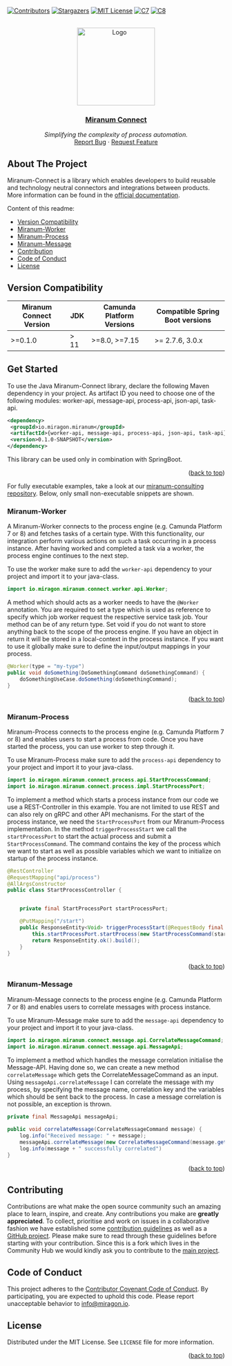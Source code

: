 <div id="top"></div>

<!-- PROJECT SHIELDS -->
[![Contributors][contributors-shield]][contributors-url]
[![Stargazers][stars-shield]][stars-url]
[![MIT License][license-shield]][license-url]
[![C7][c7-shield]][c7-url]
[![C8][c8-shield]][c8-url]
<!-- END OF PROJECT SHIELDS -->

<!-- PROJECT LOGO -->
<br />
<div align="center">
    <a href="#">
        <img src="/images/miranum_logo.png" alt="Logo" height="180">
    </a>
    <h3><a href="https://miranum.com/">Miranum Connect</a></h3>
    <p>
        <i>Simplifying the complexity of process automation.</i>
        <br />
        <a href="https://github.com/FlowSquad/miranum-connect/issues">Report Bug</a>
        ·
        <a href="https://github.com/FlowSquad/miranum-connect/pulls">Request Feature</a>
    </p>
</div>

## About The Project
Miranum-Connect is a library which enables developers to build reusable and technology neutral connectors and integrations between products.
More information can be found in the [official documentation](https://miranum.com/docs/components/miranum-connect/intro-miranum-connect).

Content of this readme:
* [Version Compatibility](#version-compatibility)
* [Miranum-Worker](#miranum-worker)
* [Miranum-Process](#miranum-process)
* [Miranum-Message](#miranum-message)
* [Contribution](#contributing)
* [Code of Conduct](#code-of-conduct)
* [License](#license)

## Version Compatibility
| Miranum Connect Version | JDK  | Camunda Platform Versions | Compatible Spring Boot versions  |
|-------------------------|------|---------------------------|----------------------------------|
| >=0.1.0                 | > 11 | >=8.0, >=7.15             | >= 2.7.6, 3.0.x                  |

## Get Started
To use the Java Miranum-Connect library, declare the following Maven dependency in your project. As artifact ID you need to 
choose one of the following modules: worker-api, message-api, process-api, json-api, task-api.

```xml
<dependency>
 <groupId>io.miragon.miranum</groupId>
 <artifactId>{worker-api, message-api, process-api, json-api, task-api}</artifactId>
 <version>0.1.0-SNAPSHOT</version>
</dependency>
```

This library can be used only in combination with SpringBoot.
<p align="right">(<a href="#top">back to top</a>)</p>

For fully executable examples, take a look at our [miranum-consulting repository](https://github.com/FlowSquad/miranum-consulting). 
Below, only small non-executable snippets are shown.

### Miranum-Worker
A Miranum-Worker connects to the process engine (e.g. Camunda Platform 7 or 8) and fetches tasks of a certain type. With
this functionality, our integration perform various actions on such a task occurring in a process instance.
After having worked and completed a task via a worker, the process engine continues to the next step.

To use the worker make sure to add the `worker-api` dependency to your project and import it to your java-class.
```java
import io.miragon.miranum.connect.worker.api.Worker;
```

A method which should acts as a worker needs to have the `@Worker` annotation. You are required to set a type which is used
as reference to specify which job worker request the respective service task job.
Your method can be of any return type. Set void if you do not want to store anything back to the scope of the process engine.
If you have an object in return it will be stored in a local-context in the process instance. If you want to use it globally
make sure to define the input/output mappings in your process.

```java
@Worker(type = "my-type") 
public void doSomething(DoSomethingCommand doSomethingCommand) {
    doSomethingUseCase.doSomething(doSomethingCommand);
}
```
<p align="right">(<a href="#top">back to top</a>)</p>


### Miranum-Process
Miranum-Process connects to the process engine (e.g. Camunda Platform 7 or 8) and enables users to start a process from
code. Once you have started the process, you can use worker to step through it.

To use Miranum-Process make sure to add the `process-api` dependency to your project and import it to your java-class.
```java
import io.miragon.miranum.connect.process.api.StartProcessCommand;
import io.miragon.miranum.connect.process.impl.StartProcessPort;
```

To implement a method which starts a process instance from our code we use a REST-Controller in this example.  You are not
limited to use REST and can also rely on gRPC and other API mechanisms.
For the start of the process instance, we need the `StartProcessPort` from our Miranum-Process implementation.
In the method `triggerProcessStart` we call the `startProcessPort` to start the actual process and submit a `StartProcessCommand`.
The command contains the key of the process which we want to start as well as possible variables which we want to
initialize on startup of the process instance.

```java
@RestController
@RequestMapping("api/process")
@AllArgsConstructor
public class StartProcessController {


    private final StartProcessPort startProcessPort;

    @PutMapping("/start")
    public ResponseEntity<Void> triggerProcessStart(@RequestBody final StartProcessRequestDto startProcessRequestDto) {
        this.startProcessPort.startProcess(new StartProcessCommand(startProcessRequestDto.getProcessKey(), startProcessRequestDto.getVariables()));
        return ResponseEntity.ok().build();
    }
}
```
<p align="right">(<a href="#top">back to top</a>)</p>


### Miranum-Message
Miranum-Message connects to the process engine (e.g. Camunda Platform 7 or 8) and enables users to correlate messages with
process instance.

To use Miranum-Message make sure to add the `message-api` dependency to your project and import it to your java-class.
```java
import io.miragon.miranum.connect.message.api.CorrelateMessageCommand;
import io.miragon.miranum.connect.message.api.MessageApi;
```
To implement a method which handles the message correlation initialise
the Message-API. Having done so, we can create a new method `correlateMessage` which gets the CorrelateMessageCommand as an input.
Using `messageApi.correlateMessage` I can correlate the message with my process, by specifying the message name, correlation key
and the variables which should be sent back to the process.
In case a message correlation is not possible, an exception is thrown.

```java
private final MessageApi messageApi;
    
public void correlateMessage(CorrelateMessageCommand message) {
    log.info("Received message: " + message);
    messageApi.correlateMessage(new CorrelateMessageCommand(message.getName(), message.getKey(), Map.of(message.getVariables())));
    log.info(message + " successfully correlated")
}
```
<p align="right">(<a href="#top">back to top</a>)</p>


## Contributing
Contributions are what make the open source community such an amazing place to learn, inspire, and create. Any
contributions you make are **greatly appreciated**.
To collect, prioritise and work on issues in a collaborative fashion we have established some [contribution guidelines](https://miranum.com/docs/components/contributing) as well as a [GitHub project](https://github.com/orgs/Miragon/projects/9).
Please make sure to read through these guidelines before starting with your contribution. Since this is a fork which lives in the Community Hub we would kindly ask you to contribute to the [main project](https://github.com/Miragon/miranum-connect).  

## Code of Conduct
This project adheres to the [Contributor Covenant Code of Conduct](./CODE_OF_CONDUCT.md). By participating, you are expected to uphold this code.
Please report unacceptable behavior to info@miragon.io.

## License
Distributed under the MIT License. See `LICENSE` file for more information.
<p align="right">(<a href="#top">back to top</a>)</p>


<!-- MARKDOWN LINKS & IMAGES -->
<!-- https://www.markdownguide.org/basic-syntax/#reference-style-links -->
[contributors-shield]: https://img.shields.io/github/contributors/FlowSquad/miranum-connect.svg?style=for-the-badge
[contributors-url]: https://github.com/FlowSquad/miranum-connect/graphs/contributors

[stars-shield]: https://img.shields.io/github/stars/FlowSquad/miragon-connect.svg?style=for-the-badge
[stars-url]: https://github.com/FlowSquad/miranum-connect/stargazers

[license-shield]: https://img.shields.io/github/license/FlowSquad/miranum-connect.svg?style=for-the-badge
[license-url]: https://github.com/FlowSquad/miranum-connect/blob/main/LICENSE

[c7-shield]: https://img.shields.io/badge/Compatible%20with-Camunda%20Platform%207-blue.svg?style=for-the-badge
[c7-url]: https://camunda.com/de/platform-7/

[c8-shield]: https://img.shields.io/badge/Compatible%20with-Camunda%20Platform%208-blue?style=for-the-badge
[c8-url]: https://camunda.com/de/platform/

